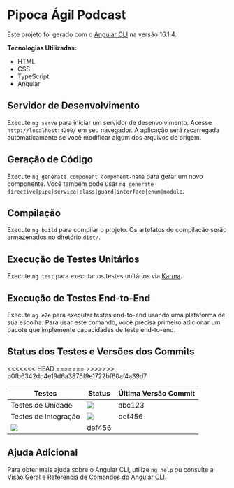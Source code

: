 # Pipoca Ágil Podcast

Este projeto foi gerado com o [Angular CLI](https://github.com/angular/angular-cli) na versão 16.1.4.

 **Tecnologias Utilizadas:**
- HTML
- CSS
- TypeScript
- Angular

## Servidor de Desenvolvimento

Execute `ng serve` para iniciar um servidor de desenvolvimento. Acesse `http://localhost:4200/` em seu navegador. A aplicação será recarregada automaticamente se você modificar algum dos arquivos de origem.

## Geração de Código

Execute `ng generate component component-name` para gerar um novo componente. Você também pode usar `ng generate directive|pipe|service|class|guard|interface|enum|module`.

## Compilação

Execute `ng build` para compilar o projeto. Os artefatos de compilação serão armazenados no diretório `dist/`.

## Execução de Testes Unitários

Execute `ng test` para executar os testes unitários via [Karma](https://karma-runner.github.io).

## Execução de Testes End-to-End

Execute `ng e2e` para executar testes end-to-end usando uma plataforma de sua escolha. Para usar este comando, você precisa primeiro adicionar um pacote que implemente capacidades de teste end-to-end.

## Status dos Testes e Versões dos Commits

<table>
  <thead>
    <tr>
      <th>Testes</th>
      <th>Status</th>
      <th>Última Versão Commit</th>
    </tr>
  </thead>
  <tbody>
    <tr>
      <td>Testes de Unidade</td>
      <td><img src="https://img.shields.io/badge/tests-passing-brightgreen"></td>
      <td>abc123</td>
    </tr>
    <tr>
      <td>Testes de Integração</td>
<<<<<<< HEAD
      <td><img src="https://img.shields.io/badge/tests-passing-brightgreen"></td>
      <td>def456</td>
    </tr>
=======
      <td><img src="https://img.shields.io/badge/tests-passing-brightgreen""></td>
      <td>def456</td>
    </tr>
    <!-- Adicione mais linhas para outros tipos de testes -->
>>>>>>> b0fb6342dd4e19d6a3876f9e1722bf60af4a39d7
  </tbody>
</table>


## Ajuda Adicional

Para obter mais ajuda sobre o Angular CLI, utilize `ng help` ou consulte a [Visão Geral e Referência de Comandos do Angular CLI](https://angular.io/cli).
